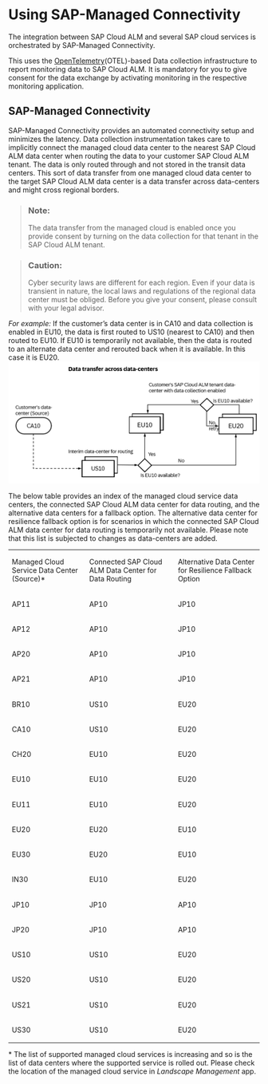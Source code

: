 <!-- loio934c2a11ed5e417d85bc3bc4a2db9079 -->

# Using SAP-Managed Connectivity

The integration between SAP Cloud ALM and several SAP cloud services is orchestrated by SAP-Managed Connectivity.

This uses the [OpenTelemetry](https://support.sap.com/en/alm/sap-cloud-alm/operations/expert-portal/data-collection-infrastructure.html?anchorId=section)\(OTEL\)-based Data collection infrastructure to report monitoring data to SAP Cloud ALM. It is mandatory for you to give consent for the data exchange by activating monitoring in the respective monitoring application.



<a name="loio934c2a11ed5e417d85bc3bc4a2db9079__section_phx_1xz_qcc"/>

## SAP-Managed Connectivity

SAP-Managed Connectivity provides an automated connectivity setup and minimizes the latency. Data collection instrumentation takes care to implicitly connect the managed cloud data center to the nearest SAP Cloud ALM data center when routing the data to your customer SAP Cloud ALM tenant. The data is only routed through and not stored in the transit data centers. This sort of data transfer from one managed cloud data center to the target SAP Cloud ALM data center is a data transfer across data-centers and might cross regional borders.

> ### Note:  
> The data transfer from the managed cloud is enabled once you provide consent by turning on the data collection for that tenant in the SAP Cloud ALM tenant.

> ### Caution:  
> Cyber security laws are different for each region. Even if your data is transient in nature, the local laws and regulations of the regional data center must be obliged. Before you give your consent, please consult with your legal advisor.

*For example:* If the customer’s data center is in CA10 and data collection is enabled in EU10, the data is first routed to US10 \(nearest to CA10\) and then routed to EU10. If EU10 is temporarily not available, then the data is routed to an alternate data center and rerouted back when it is available. In this case it is EU20.![](images/Data_connectivity_68f6a07.png)

The below table provides an index of the managed cloud service data centers, the connected SAP Cloud ALM data center for data routing, and the alternative data centers for a fallback option. The alternative data center for resilience fallback option is for scenarios in which the connected SAP Cloud ALM data center for data routing is temporarily not available. Please note that this list is subjected to changes as data-centers are added.


<table>
<tr>
<td valign="top">

Managed Cloud Service Data Center \(Source\)\*

</td>
<td valign="top">

Connected SAP Cloud ALM Data Center for Data Routing

</td>
<td valign="top">

Alternative Data Center for Resilience Fallback Option

</td>
</tr>
<tr>
<td valign="top">

AP11

</td>
<td valign="top">

AP10

</td>
<td valign="top">

JP10

</td>
</tr>
<tr>
<td valign="top">

AP12

</td>
<td valign="top">

AP10

</td>
<td valign="top">

JP10

</td>
</tr>
<tr>
<td valign="top">

AP20

</td>
<td valign="top">

AP10

</td>
<td valign="top">

JP10

</td>
</tr>
<tr>
<td valign="top">

AP21

</td>
<td valign="top">

AP10

</td>
<td valign="top">

JP10

</td>
</tr>
<tr>
<td valign="top">

BR10

</td>
<td valign="top">

US10

</td>
<td valign="top">

EU20

</td>
</tr>
<tr>
<td valign="top">

CA10

</td>
<td valign="top">

US10

</td>
<td valign="top">

EU20

</td>
</tr>
<tr>
<td valign="top">

CH20

</td>
<td valign="top">

EU10

</td>
<td valign="top">

EU20

</td>
</tr>
<tr>
<td valign="top">

EU10

</td>
<td valign="top">

EU10

</td>
<td valign="top">

EU20

</td>
</tr>
<tr>
<td valign="top">

EU11

</td>
<td valign="top">

EU10

</td>
<td valign="top">

EU20

</td>
</tr>
<tr>
<td valign="top">

EU20

</td>
<td valign="top">

EU20

</td>
<td valign="top">

EU10

</td>
</tr>
<tr>
<td valign="top">

EU30

</td>
<td valign="top">

EU20

</td>
<td valign="top">

EU10

</td>
</tr>
<tr>
<td valign="top">

IN30

</td>
<td valign="top">

EU10

</td>
<td valign="top">

EU20

</td>
</tr>
<tr>
<td valign="top">

JP10

</td>
<td valign="top">

JP10

</td>
<td valign="top">

AP10

</td>
</tr>
<tr>
<td valign="top">

JP20

</td>
<td valign="top">

JP10

</td>
<td valign="top">

AP10

</td>
</tr>
<tr>
<td valign="top">

US10

</td>
<td valign="top">

US10

</td>
<td valign="top">

EU20

</td>
</tr>
<tr>
<td valign="top">

US20

</td>
<td valign="top">

US10

</td>
<td valign="top">

EU20

</td>
</tr>
<tr>
<td valign="top">

US21

</td>
<td valign="top">

US10

</td>
<td valign="top">

EU20

</td>
</tr>
<tr>
<td valign="top">

US30

</td>
<td valign="top">

US10

</td>
<td valign="top">

EU20

</td>
</tr>
</table>

\* The list of supported managed cloud services is increasing and so is the list of data centers where the supported service is rolled out. Please check the location of the managed cloud service in *Landscape Management* app.

